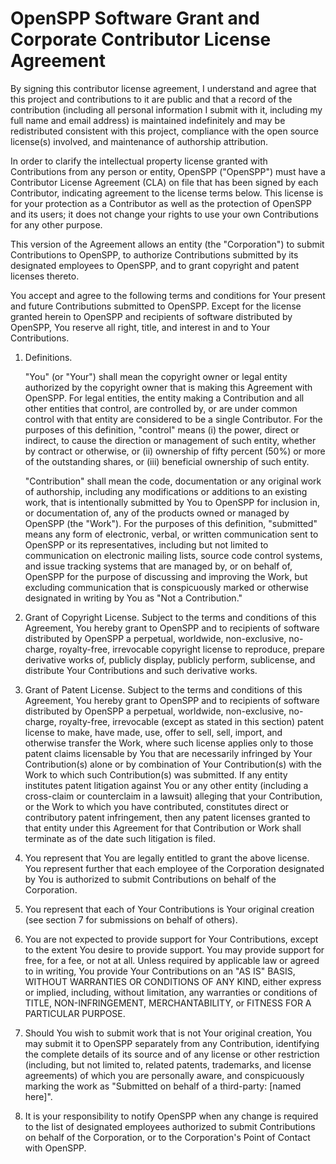 # OpenSPP Software Grant and Corporate Contributor License Agreement

By signing this contributor license agreement, I understand and agree that this project and contributions to it are public and that a record of the contribution (including all personal information I submit with it, including my full name and email address) is maintained indefinitely and may be redistributed consistent with this project, compliance with the open source license(s) involved, and maintenance of authorship attribution.

In order to clarify the intellectual property license granted with Contributions from any person or entity, OpenSPP ("OpenSPP") must have a Contributor License Agreement (CLA) on file that has been signed by each Contributor, indicating agreement to the license terms below. This license is for your protection as a Contributor as well as the protection of OpenSPP and its users; it does not change your rights to use your own Contributions for any other purpose.

This version of the Agreement allows an entity (the "Corporation") to submit Contributions to OpenSPP, to authorize Contributions submitted by its designated employees to OpenSPP, and to grant copyright and patent licenses thereto.

You accept and agree to the following terms and conditions for Your present and future Contributions submitted to OpenSPP. Except for the license granted herein to OpenSPP and recipients of software distributed by OpenSPP, You reserve all right, title, and interest in and to Your Contributions.

1.  Definitions.

    "You" (or "Your") shall mean the copyright owner or legal entity authorized by the copyright owner that is making this Agreement with OpenSPP. For legal entities, the entity making a Contribution and all other entities that control, are controlled by, or are under common control with that entity are considered to be a single Contributor. For the purposes of this definition, "control" means (i) the power, direct or indirect, to cause the direction or management of such entity, whether by contract or otherwise, or (ii) ownership of fifty percent (50%) or more of the outstanding shares, or (iii) beneficial ownership of such entity.

    "Contribution" shall mean the code, documentation or any original work of authorship, including any modifications or additions to an existing work, that is intentionally submitted by You to OpenSPP for inclusion in, or documentation of, any of the products owned or managed by OpenSPP (the "Work"). For the purposes of this definition, "submitted" means any form of electronic, verbal, or written communication sent to OpenSPP or its representatives, including but not limited to communication on electronic mailing lists, source code control systems, and issue tracking systems that are managed by, or on behalf of, OpenSPP for the purpose of discussing and improving the Work, but excluding communication that is conspicuously marked or otherwise designated in writing by You as "Not a Contribution."

2.  Grant of Copyright License. Subject to the terms and conditions of this Agreement, You hereby grant to OpenSPP and to recipients of software distributed by OpenSPP a perpetual, worldwide, non-exclusive, no-charge, royalty-free, irrevocable copyright license to reproduce, prepare derivative works of, publicly display, publicly perform, sublicense, and distribute Your Contributions and such derivative works.

3.  Grant of Patent License. Subject to the terms and conditions of this Agreement, You hereby grant to OpenSPP and to recipients of software distributed by OpenSPP a perpetual, worldwide, non-exclusive, no-charge, royalty-free, irrevocable (except as stated in this section) patent license to make, have made, use, offer to sell, sell, import, and otherwise transfer the Work, where such license applies only to those patent claims licensable by You that are necessarily infringed by Your Contribution(s) alone or by combination of Your Contribution(s) with the Work to which such Contribution(s) was submitted. If any entity institutes patent litigation against You or any other entity (including a cross-claim or counterclaim in a lawsuit) alleging that your Contribution, or the Work to which you have contributed, constitutes direct or contributory patent infringement, then any patent licenses granted to that entity under this Agreement for that Contribution or Work shall terminate as of the date such litigation is filed.

4.  You represent that You are legally entitled to grant the above license. You represent further that each employee of the Corporation designated by You is authorized to submit Contributions on behalf of the Corporation.

5.  You represent that each of Your Contributions is Your original creation (see section 7 for submissions on behalf of others).

6.  You are not expected to provide support for Your Contributions, except to the extent You desire to provide support. You may provide support for free, for a fee, or not at all. Unless required by applicable law or agreed to in writing, You provide Your Contributions on an "AS IS" BASIS, WITHOUT WARRANTIES OR CONDITIONS OF ANY KIND, either express or implied, including, without limitation, any warranties or conditions of TITLE, NON-INFRINGEMENT, MERCHANTABILITY, or FITNESS FOR A PARTICULAR PURPOSE.

7.  Should You wish to submit work that is not Your original creation, You may submit it to OpenSPP separately from any Contribution, identifying the complete details of its source and of any license or other restriction (including, but not limited to, related patents, trademarks, and license agreements) of which you are personally aware, and conspicuously marking the work as "Submitted on behalf of a third-party: \[named here\]".

8.  It is your responsibility to notify OpenSPP when any change is required to the list of designated employees authorized to submit Contributions on behalf of the Corporation, or to the Corporation's Point of Contact with OpenSPP.
